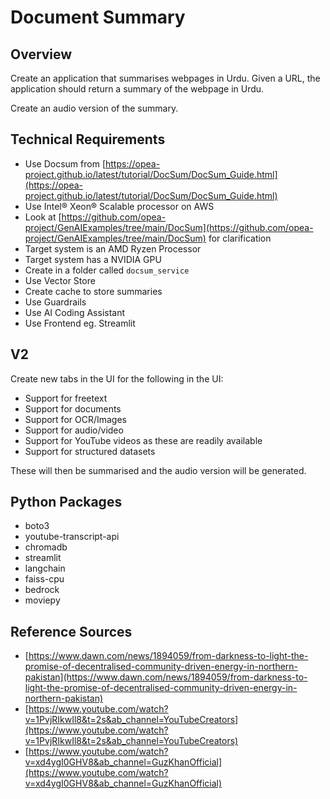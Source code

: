 # Document Summary

## Overview

Create an application that summarises webpages in Urdu. Given a URL, the application should return a summary of the webpage in Urdu.

Create an audio version of the summary.

## Technical Requirements

- Use Docsum from [https://opea-project.github.io/latest/tutorial/DocSum/DocSum_Guide.html](https://opea-project.github.io/latest/tutorial/DocSum/DocSum_Guide.html)
- Use Intel® Xeon® Scalable processor on AWS
- Look at [https://github.com/opea-project/GenAIExamples/tree/main/DocSum](https://github.com/opea-project/GenAIExamples/tree/main/DocSum) for clarification
- Target system is an AMD Ryzen Processor
- Target system has a NVIDIA GPU
- Create in a folder called `docsum_service`
- Use Vector Store
- Create cache to store summaries
- Use Guardrails
- Use AI Coding Assistant
- Use Frontend eg. Streamlit

## V2

Create new tabs in the UI for the following in the UI:

- Support for freetext
- Support for documents
- Support for OCR/Images
- Support for audio/video
- Support for YouTube videos as these are readily available
- Support for structured datasets

These will then be summarised and the audio version will be generated.

## Python Packages

- boto3
- youtube-transcript-api
- chromadb
- streamlit
- langchain
- faiss-cpu
- bedrock
- moviepy

## Reference Sources

- [https://www.dawn.com/news/1894059/from-darkness-to-light-the-promise-of-decentralised-community-driven-energy-in-northern-pakistan](https://www.dawn.com/news/1894059/from-darkness-to-light-the-promise-of-decentralised-community-driven-energy-in-northern-pakistan)
- [https://www.youtube.com/watch?v=1PvjRIkwIl8&t=2s&ab_channel=YouTubeCreators](https://www.youtube.com/watch?v=1PvjRIkwIl8&t=2s&ab_channel=YouTubeCreators)
- [https://www.youtube.com/watch?v=xd4ygI0GHV8&ab_channel=GuzKhanOfficial](https://www.youtube.com/watch?v=xd4ygI0GHV8&ab_channel=GuzKhanOfficial)
